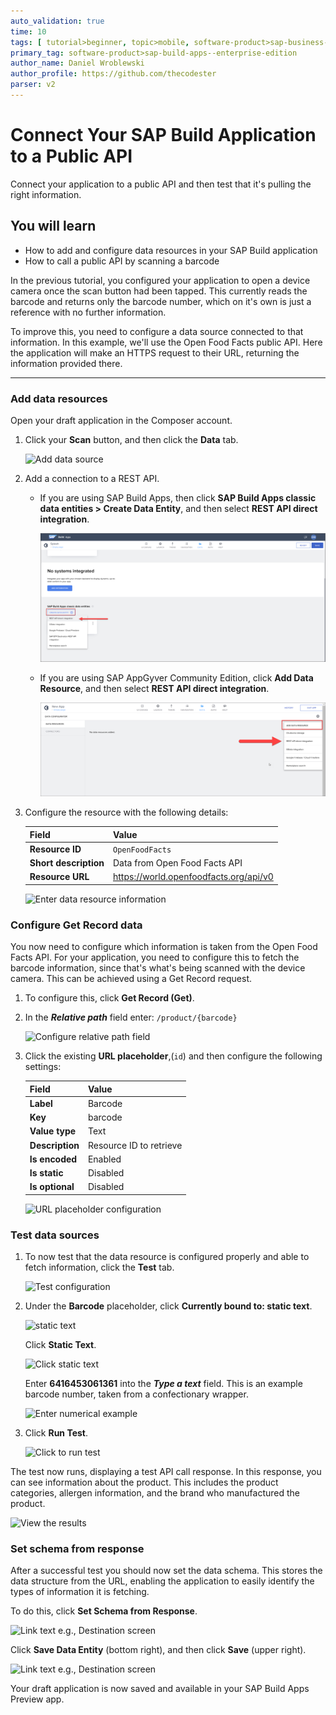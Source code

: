 ```yaml
---
auto_validation: true
time: 10
tags: [ tutorial>beginner, topic>mobile, software-product>sap-business-technology-platform]
primary_tag: software-product>sap-build-apps--enterprise-edition
author_name: Daniel Wroblewski
author_profile: https://github.com/thecodester
parser: v2
---
```

 
# Connect Your SAP Build Application to a Public API
<!-- description --> Connect your application to a public API and then test that it's pulling the right information.

## You will learn
  - How to add and configure data resources in your SAP Build application
  - How to call a public API by scanning a barcode

In the previous tutorial, you configured your application to open a device camera once the scan button had been tapped. This currently reads the barcode and returns only the barcode number, which on it's own is just a reference with no further information. 

To improve this, you need to configure a data source connected to that information. In this example, we'll use the Open Food Facts public API. Here the application will make an HTTPS request to their URL, returning the information provided there.

---

### Add data resources

Open your draft application in the Composer account.

1. Click your **Scan** button, and then click the **Data** tab.

    ![Add data source](add_data_source.png)

2. Add a connection to a REST API. 

    - If you are using SAP Build Apps, then click **SAP Build Apps classic data entities > Create Data Entity**, and then select **REST API direct integration**.

        ![Rest API direct integration](add_data_resource.png)

    - If you are using SAP AppGyver Community Edition, click **Add Data Resource**, and then select **REST API direct integration**.

        ![Rest API direct integration](add_data_resource-comm.png)

3. Configure the resource with the following details:

    | Field | Value |
    |-------|-------|
    | **Resource ID** | `OpenFoodFacts` |
    | **Short description** | Data from Open Food Facts API |
    | **Resource URL** | <https://world.openfoodfacts.org/api/v0> |

    ![Enter data resource information](Enter_data_resource.png)


### Configure Get Record data

You now need to configure which information is taken from the Open Food Facts API. For your application, you need to configure this to fetch the barcode information, since that's what's being scanned with the device camera. This can be achieved using a Get Record request.

1. To configure this, click **Get Record (Get)**.

2. In the ***Relative path*** field enter: `/product/{barcode}`

    ![Configure relative path field](Configure_path.png)

3. Click the existing **URL placeholder**,(`id`) and then configure the following settings:

    | Field | Value |
    |-------|-------|
    | **Label** | Barcode |
    | **Key** | barcode |
    | **Value type** | Text |
    | **Description** | Resource ID to retrieve |
    | **Is encoded** | Enabled |
    | **Is static** | Disabled |
    | **Is optional** | Disabled |

    ![URL placeholder configuration](URL_placeholder.png)


### Test data sources

1. To now test that the data resource is configured properly and able to fetch information, click the **Test** tab.

    ![Test configuration](test_config.png)

2. Under the **Barcode** placeholder, click **Currently bound to: static text**.

    ![static text](not_bound.png)

    Click **Static Text**.

    ![Click static text](static_text.png)

    Enter **6416453061361** into the ***Type a text*** field. This is an example barcode number, taken from a confectionary wrapper.

    ![Enter numerical example](enter_text.png)

3. Click **Run Test**.

    ![Click to run test](Run_test.png)

The test now runs, displaying a test API call response. In this response, you can see information about the product. This includes the product categories, allergen information, and the brand who manufactured the product.

![View the results](test_results.png)



### Set schema from response

After a successful test you should now set the data schema. This stores the data structure from the URL, enabling the application to easily identify the types of information it is fetching.

To do this, click **Set Schema from Response**.

![Link text e.g., Destination screen](set_schema.png)

Click **Save Data Entity** (bottom right), and then click **Save** (upper right).

![Link text e.g., Destination screen](save_response.png)

Your draft application is now saved and available in your SAP Build Apps Preview app.

